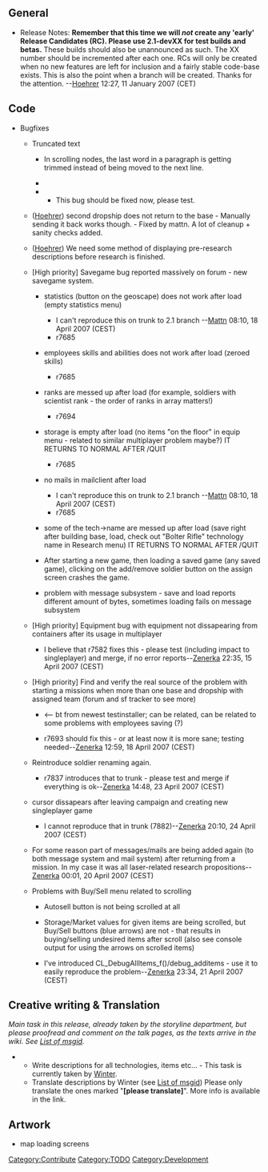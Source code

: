 ## General

- Release Notes: **Remember that this time we will *not* create any
  'early' Release Candidates (RC). Please use 2.1-devXX for test builds
  and betas.** These builds should also be unannounced as such. The XX
  number should be incremented after each one. RCs will only be created
  when no new features are left for inclusion and a fairly stable
  code-base exists. This is also the point when a branch will be
  created. Thanks for the attention.
  --[Hoehrer](User:Hoehrer "wikilink") 12:27, 11 January 2007 (CET)

## Code

- Bugfixes
  - Truncated text

    - In scrolling nodes, the last word in a paragraph is getting
      trimmed instead of being moved to the next line.

    -

    - - This bug should be fixed now, please test.

  - ([Hoehrer](User:Hoehrer "wikilink")) second dropship does not return
    to the base - Manually sending it back works though. - Fixed by
    mattn. A lot of cleanup + sanity checks added.

  - ([Hoehrer](User:Hoehrer "wikilink")) We need some method of
    displaying pre-research descriptions before research is finished.

  - \[High priority\] Savegame bug reported massively on forum - new
    savegame system.

    - statistics (button on the geoscape) does not work after load
      (empty statistics menu)

      - I can't reproduce this on trunk to 2.1 branch
        --[Mattn](User:Mattn "wikilink") 08:10, 18 April 2007 (CEST)
      - r7685

    - employees skills and abilities does not work after load (zeroed
      skills)

      - r7685

    - ranks are messed up after load (for example, soldiers with
      scientist rank - the order of ranks in array matters!)

      - r7694

    - storage is empty after load (no items "on the floor" in equip
      menu - related to similar multiplayer problem maybe?) IT RETURNS
      TO NORMAL AFTER /QUIT

      - r7685

    - no mails in mailclient after load

      - I can't reproduce this on trunk to 2.1 branch
        --[Mattn](User:Mattn "wikilink") 08:10, 18 April 2007 (CEST)
      - r7685

    - some of the tech-\>name are messed up after load (save right after
      building base, load, check out "Bolter Rifle" technology name in
      Research menu) IT RETURNS TO NORMAL AFTER /QUIT

    - After starting a new game, then loading a saved game (any saved
      game), clicking on the add/remove soldier button on the assign
      screen crashes the game.

    - problem with message subsystem - save and load reports different
      amount of bytes, sometimes loading fails on message subsystem

  - \[High priority\] Equipment bug with equipment not dissapearing from
    containers after its usage in multiplayer

    - I believe that r7582 fixes this - please test (including impact to
      singleplayer) and merge, if no error
      reports--[Zenerka](User:Zenerka "wikilink") 22:35, 15 April 2007
      (CEST)

  - \[High priority\] Find and verify the real source of the problem
    with starting a missions when more than one base and dropship with
    assigned team (forum and sf tracker to see more)

    - \<-- bt from newest testinstaller; can be related, can be related
      to some problems with employees saving (?)

    - r7693 should fix this - or at least now it is more sane; testing
      needed--[Zenerka](User:Zenerka "wikilink") 12:59, 18 April 2007
      (CEST)

  - Reintroduce soldier renaming again.

    - r7837 introduces that to trunk - please test and merge if
      everything is ok--[Zenerka](User:Zenerka "wikilink") 14:48, 23
      April 2007 (CEST)

  - cursor dissapears after leaving campaign and creating new
    singleplayer game

    - I cannot reproduce that in trunk
      (7882)--[Zenerka](User:Zenerka "wikilink") 20:10, 24 April 2007
      (CEST)

  - For some reason part of messages/mails are being added again (to
    both message system and mail system) after returning from a mission.
    In my case it was all laser-related research
    propositions--[Zenerka](User:Zenerka "wikilink") 00:01, 20 April
    2007 (CEST)

  - Problems with Buy/Sell menu related to scrolling

    - Autosell button is not being scrolled at all

    - Storage/Market values for given items are being scrolled, but
      Buy/Sell buttons (blue arrows) are not - that results in
      buying/selling undesired items after scroll (also see console
      output for using the arrows on scrolled items)

    - I've introduced CL_DebugAllItems_f()/debug_additems - use it to
      easily reproduce the problem--[Zenerka](User:Zenerka "wikilink")
      23:34, 21 April 2007 (CEST)

## Creative writing & Translation

*Main task in this release, already taken by the storyline department,
but please proofread and comment on the talk pages, as the texts arrive
in the wiki. See [List of msgid](List_of_msgid "wikilink").*

- - Write descriptions for all technologies, items etc... - This task is
    currently taken by [Winter](User:Winter "wikilink").
  - Translate descriptions by Winter (see [List of
    msgid](List_of_msgid "wikilink")) Please only translate the ones
    marked "**\[please translate\]**". More info is available in the
    link.

## Artwork

- map loading screens

[Category:Contribute](Category:Contribute "wikilink")
[Category:TODO](Category:TODO "wikilink")
[Category:Development](Category:Development "wikilink")
